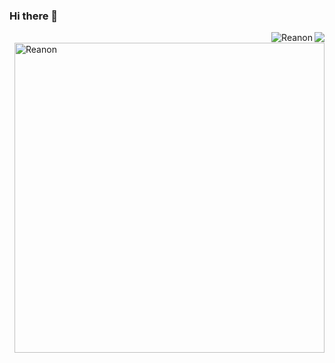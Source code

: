 ### Hi there 👋

<!--
**Reanon/Reanon** is a ✨ _special_ ✨ repository because its `README.md` (this file) appears on your GitHub profile.

Here are some ideas to get you started:

- 🔭 I’m currently working on ...
- 🌱 I’m currently learning ...
- 👯 I’m looking to collaborate on ...
- 🤔 I’m looking for help with ...
- 💬 Ask me about ...
- 📫 How to reach me: ...
- 😄 Pronouns: ...
- ⚡ Fun fact: ...
-->

<!-- 在右边显示热门语言和状态  -->
<img align="right" src="https://github-readme-stats.vercel.app/api?username=reanon&show_icons=true&icon_color=805AD5&text_color=718096&bg_color=ffffff&hide_title=true&count_private=true" />
<img align="right" src="https://github-readme-streak-stats.herokuapp.com/?user=reanon" alt="Reanon" />
<img align="right" src="https://github-readme-stats.vercel.app/api/top-langs/?username=reanon&layout=compact" alt="Reanon" width="496px" /> </p>


 
